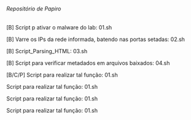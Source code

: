 ###### Repositório de Papiro ######
[B] Script p ativar o malware do lab: 01.sh

[B] Varre os IPs da rede informada, batendo nas portas setadas: 02.sh

[B] Script_Parsing_HTML: 03.sh

[B] Script para verificar metadados em arquivos baixados: 04.sh

[B/C/P] Script para realizar tal função: 01.sh

Script para realizar tal função: 01.sh

Script para realizar tal função: 01.sh

Script para realizar tal função: 01.sh
